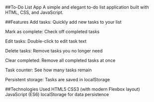 ##To-Do List App
A simple and elegant to-do list application built with HTML, CSS, and JavaScript.

##Features
Add tasks: Quickly add new tasks to your list

Mark as complete: Check off completed tasks

Edit tasks: Double-click to edit task text

Delete tasks: Remove tasks you no longer need

Clear completed: Remove all completed tasks at once

Task counter: See how many tasks remain

Persistent storage: Tasks are saved in localStorage

##Technologies Used
HTML5
CSS3 (with modern Flexbox layout)
JavaScript (ES6)
localStorage for data persistence
